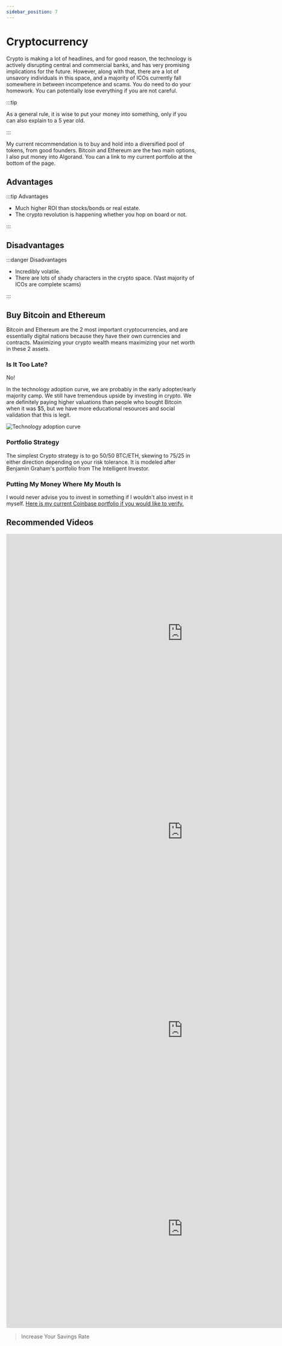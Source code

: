```yaml
---
sidebar_position: 7
---
```


# Cryptocurrency

Crypto is making a lot of headlines, and for good reason, the technology is actively disrupting central and commercial banks, and has very promising implications for the future. However, along with that, there are a lot of unsavory individuals in this space, and a majority of ICOs currently fall somewhere in between incompetence and scams. You do need to do your homework. You can potentially lose everything if you are not careful.

:::tip 

As a general rule, it is wise to put your money into something, only if you can also explain to a 5 year old. 

:::

My current recommendation is to buy and hold into a diversified pool of tokens, from good founders. Bitcoin and Ethereum are the two main options, I also put money into Algorand. You can a link to my current portfolio at the bottom of the page.

## Advantages

:::tip Advantages

- Much higher ROI than stocks/bonds or real estate.
- The crypto revolution is happening whether you hop on board or not.

:::

## Disadvantages

:::danger Disadvantages

- Incredibly volatile.
- There are lots of shady characters in the crypto space. (Vast majority of ICOs are complete scams)

:::

## Buy Bitcoin and Ethereum

Bitcoin and Ethereum are the 2 most important cryptocurrencies, and are essentially digital nations because they have their own currencies and contracts. Maximizing your crypto wealth means maximizing your net worth in these 2 assets.

### Is It Too Late?

No! 

In the technology adoption curve, we are probably in the early adopter/early majority camp. We still have tremendous upside by investing in crypto. We are definitely paying higher valuations than people who bought Bitcoin when it was $5, but we have more educational resources and social validation that this is legit. 

![Technology adoption curve](/img/technology-adoption.svg)

### Portfolio Strategy

The simplest Crypto strategy is to go 50/50 BTC/ETH, skewing to 75/25 in either direction depending on your risk tolerance. It is modeled after Benjamin Graham's portfolio from The Intelligent Investor.

### Putting My Money Where My Mouth Is

I would never advise you to invest in something if I wouldn't also invest in it myself. [Here is my current Coinbase portfolio if you would like to verify.](https://www.coinbase.com/portfolio/1a111208-34ea-4a02-beef-3b7f6d3102d6?utm_source=share&utm_platform=iOS)

## Recommended Videos

<iframe width="935" height="526" src="https://www.youtube.com/embed/Xb4g8LzcFSI" title="YouTube video player" frameborder="0" allow="accelerometer; autoplay; clipboard-write; encrypted-media; gyroscope; picture-in-picture" allowfullscreen></iframe>
<iframe width="935" height="526" src="https://www.youtube.com/embed/MhldkvdS_rM" title="YouTube video player" frameborder="0" allow="accelerometer; autoplay; clipboard-write; encrypted-media; gyroscope; picture-in-picture" allowfullscreen></iframe>
<iframe width="935" height="526" src="https://www.youtube.com/embed/G80Jq6ZwnOY" title="YouTube video player" frameborder="0" allow="accelerometer; autoplay; clipboard-write; encrypted-media; gyroscope; picture-in-picture" allowfullscreen></iframe>
<iframe width="935" height="526" src="https://www.youtube.com/embed/EH6vE97qIP4" title="YouTube video player" frameborder="0" allow="accelerometer; autoplay; clipboard-write; encrypted-media; gyroscope; picture-in-picture" allowfullscreen></iframe>

>Increase Your Savings Rate